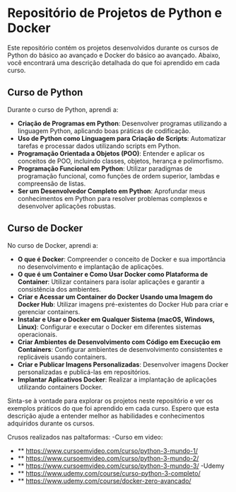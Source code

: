# Repositório de Projetos de Python e Docker

Este repositório contém os projetos desenvolvidos durante os cursos de Python do básico ao avançado e Docker do básico ao avançado. Abaixo, você encontrará uma descrição detalhada do que foi aprendido em cada curso.

## Curso de Python

Durante o curso de Python, aprendi a:

- **Criação de Programas em Python**: Desenvolver programas utilizando a linguagem Python, aplicando boas práticas de codificação.
- **Uso de Python como Linguagem para Criação de Scripts**: Automatizar tarefas e processar dados utilizando scripts em Python.
- **Programação Orientada a Objetos (POO)**: Entender e aplicar os conceitos de POO, incluindo classes, objetos, herança e polimorfismo.
- **Programação Funcional em Python**: Utilizar paradigmas de programação funcional, como funções de ordem superior, lambdas e compreensão de listas.
- **Ser um Desenvolvedor Completo em Python**: Aprofundar meus conhecimentos em Python para resolver problemas complexos e desenvolver aplicações robustas.

## Curso de Docker

No curso de Docker, aprendi a:

- **O que é Docker**: Compreender o conceito de Docker e sua importância no desenvolvimento e implantação de aplicações.
- **O que é um Container e Como Usar Docker como Plataforma de Container**: Utilizar containers para isolar aplicações e garantir a consistência dos ambientes.
- **Criar e Acessar um Container do Docker Usando uma Imagem do Docker Hub**: Utilizar imagens pré-existentes do Docker Hub para criar e gerenciar containers.
- **Instalar e Usar o Docker em Qualquer Sistema (macOS, Windows, Linux)**: Configurar e executar o Docker em diferentes sistemas operacionais.
- **Criar Ambientes de Desenvolvimento com Código em Execução em Containers**: Configurar ambientes de desenvolvimento consistentes e replicáveis usando containers.
- **Criar e Publicar Imagens Personalizadas**: Desenvolver imagens Docker personalizadas e publicá-las em repositórios.
- **Implantar Aplicativos Docker**: Realizar a implantação de aplicações utilizando containers Docker.

Sinta-se à vontade para explorar os projetos neste repositório e ver os exemplos práticos do que foi aprendido em cada curso.
Espero que esta descrição ajude a entender melhor as habilidades e conhecimentos adquiridos durante os cursos.

Crusos realizados nas paltaformas:
-Curso em video:
- ** https://www.cursoemvideo.com/curso/python-3-mundo-1/
- ** https://www.cursoemvideo.com/curso/python-3-mundo-2/
- ** https://www.cursoemvideo.com/curso/python-3-mundo-3/
-Udemy
- ** https://www.udemy.com/course/curso-python-3-completo/
- ** https://www.udemy.com/course/docker-zero-avancado/
